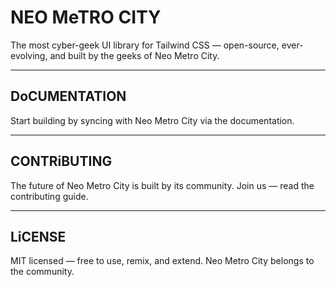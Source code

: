 # NEO MeTRO CITY

The most cyber-geek UI library for Tailwind CSS — open-source, ever-evolving, and built by the geeks of Neo Metro City.

---

## DoCUMENTATION

Start building by syncing with Neo Metro City via the <a>documentation</a>.

---

## CONTRiBUTING

The future of Neo Metro City is built by its community.
Join us — read the <a>contributing guide</a>.

---

## LiCENSE

<a>MIT license</a>d — free to use, remix, and extend.
Neo Metro City belongs to the community.
